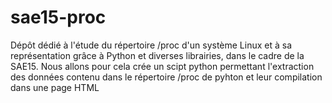 # sae15-proc
Dépôt dédié à l'étude du répertoire /proc d'un système Linux et à sa représentation grâce à Python et diverses librairies, dans le cadre de la SAE15.
Nous allons pour cela crée un scipt python permettant l'extraction des données contenu dans le répertoire /proc de pyhton et leur compilation dans une page HTML
